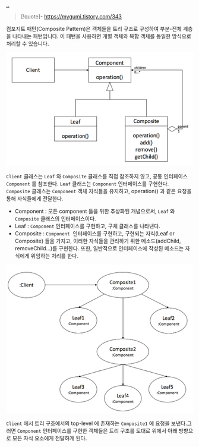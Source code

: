 [..](../Modeling.md)

> [!quote]-
> https://mygumi.tistory.com/343

컴포지트 패턴(Composite Pattern)은 객체들을 트리 구조로 구성하여 부분-전체 계층을 나타내는 패턴입니다.
이 패턴을 사용하면 개별 객체와 복합 객체를 동일한 방식으로 처리할 수 있습니다.

![CompositePattern1.png](attachments/CompositePattern1.png)

`Client` 클래스는 `Leaf` 와 `Composite` 클래스를 직접 참조하지 않고, 공통 인터페이스 `Component` 를 참조한다.
`Leaf` 클래스는 `Component` 인터페이스를 구현한다.
`Composite` 클래스는 `Component` 객체 자식들을 유지하고, operation() 과 같은 요청을 통해 자식들에게 전달한다.

- Component : 모든 component 들을 위한 추상화된 개념으로써, `Leaf` 와 `Composite` 클래스의 인터페이스이다.
- Leaf : `Component` 인터페이스를 구현하고, 구체 클래스를 나타낸다.
- Composite : `Component`  인터페이스를 구현하고, 구현되는 자식(Leaf or Composite) 들을 가지고, 이러한 자식들을 관리하기 위한 메소드(addChild, removeChild...)를 구현한다.
또한, 일반적으로 인터페이스에 작성된 메소드는 자식에게 위임하는 처리를 한다.

![CompositePattern2.png](attachments/CompositePattern2.png)

`Client` 에서 트리 구조에서의 top-level 에 존재하는 `Composite1` 에 요청을 보낸다.그러면 `Component` 인터페이스를 구현한 객체들은 트리 구조를 토대로 위에서 아래 방향으로 모든 자식 요소에게 전달하게 된다.

